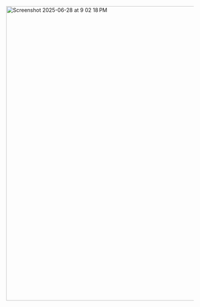 <img width="792" alt="Screenshot 2025-06-28 at 9 02 18 PM" src="https://github.com/user-attachments/assets/32bf366b-7e5e-4acf-8dac-8ce20c4d5bfb" />
